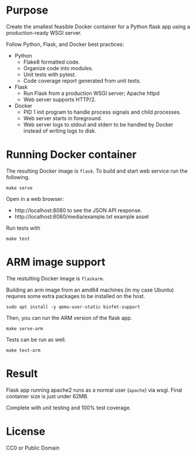 # Purpose

Create the smallest feasible Docker container for a Python flask app using a
production-ready WSGI server.

Follow Python, Flask, and Docker best practices:

- Python
  - Flake8 formatted code.
  - Organize code into modules.
  - Unit tests with pytest.
  - Code coverage report generated from unit tests.
- Flask
  - Run Flask from a production WSGI server; Apache httpd
  - Web server supports HTTP/2.
- Docker
  - PID 1 init program to handle process signals and child processes.
  - Web server starts in foreground.
  - Web server logs to stdout and stderr to be handled by Docker instead of
    writing logs to disk.

# Running Docker container

The resulting Docker image is `flask`.  To build and start web service run the
following.

    make serve

Open in a web browser:

* http://localhost:8080 to see the JSON API response.
* http://localhost:8080/media/example.txt example asset

Run tests with

    make test

# ARM image support

The restulting Docker image is `flaskarm`.

Building an arm image from an amd64 machines (in my case Ubuntu) requires some
extra packages to be installed on the host.

    sudo apt install -y qemu-user-static binfmt-support

Then, you can run the ARM version of the flask app.

    make serve-arm

Tests can be run as well.

    make test-arm

# Result

Flask app running apache2 runs as a normal user (`apache`) via wsgi.  Final
container size is just under 62MB.

Complete with unit testing and 100% test coverage.

# License

CC0 or Public Domain
